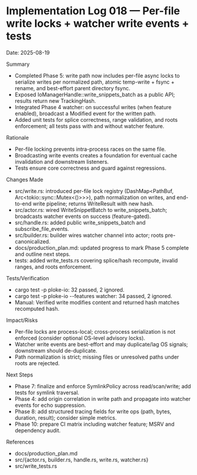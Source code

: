 # Implementation Log 018 — Per-file write locks + watcher write events + tests

Date: 2025-08-19

Summary
- Completed Phase 5: write path now includes per-file async locks to serialize writes per normalized path, atomic temp-write + fsync + rename, and best-effort parent directory fsync.
- Exposed IoManagerHandle::write_snippets_batch as a public API; results return new TrackingHash.
- Integrated Phase 4 watcher: on successful writes (when feature enabled), broadcast a Modified event for the written path.
- Added unit tests for splice correctness, range validation, and roots enforcement; all tests pass with and without watcher feature.

Rationale
- Per-file locking prevents intra-process races on the same file.
- Broadcasting write events creates a foundation for eventual cache invalidation and downstream listeners.
- Tests ensure core correctness and guard against regressions.

Changes Made
- src/write.rs: introduced per-file lock registry (DashMap<PathBuf, Arc<tokio::sync::Mutex<()>>>), path normalization on writes, and end-to-end write pipeline; returns WriteResult with new hash.
- src/actor.rs: wired WriteSnippetBatch to write_snippets_batch; broadcasts watcher events on success (feature-gated).
- src/handle.rs: added public write_snippets_batch and subscribe_file_events.
- src/builder.rs: builder wires watcher channel into actor; roots pre-canonicalized.
- docs/production_plan.md: updated progress to mark Phase 5 complete and outline next steps.
- tests: added write_tests.rs covering splice/hash recompute, invalid ranges, and roots enforcement.

Tests/Verification
- cargo test -p ploke-io: 32 passed, 2 ignored.
- cargo test -p ploke-io --features watcher: 34 passed, 2 ignored.
- Manual: Verified write modifies content and returned hash matches recomputed hash.

Impact/Risks
- Per-file locks are process-local; cross-process serialization is not enforced (consider optional OS-level advisory locks).
- Watcher write events are best-effort and may duplicate/lag OS signals; downstream should de-duplicate.
- Path normalization is strict; missing files or unresolved paths under roots are rejected.

Next Steps
- Phase 7: finalize and enforce SymlinkPolicy across read/scan/write; add tests for symlink traversal.
- Phase 4: add origin correlation in write path and propagate into watcher events for echo suppression.
- Phase 8: add structured tracing fields for write ops (path, bytes, duration, result); consider simple metrics.
- Phase 10: prepare CI matrix including watcher feature; MSRV and dependency audit.

References
- docs/production_plan.md
- src/{actor.rs, builder.rs, handle.rs, write.rs, watcher.rs}
- src/write_tests.rs
